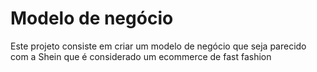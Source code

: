 # Modelo de negócio
Este projeto consiste em criar um modelo de negócio que seja parecido com a Shein que é considerado um ecommerce de fast fashion
